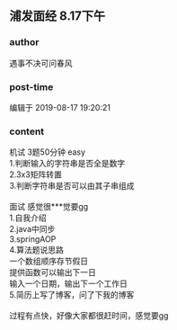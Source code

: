 ## 浦发面经 8.17下午
### author 
遇事不决可问春风
### post-time 

编辑于  2019-08-17 19:20:21
### content 
<div class="post-topic-des nc-post-content">
 机试 3题50分钟 easy
 <br/>
 1.判断输入的字符串是否全是数字
 <br/>
 2.3x3矩阵转置
 <br/>
 3.判断字符串是否可以由其子串组成
 <br/>
 <br/>
 面试 感觉很***觉要gg
 <br/>
 1.自我介绍
 <br/>
 2.java中同步
 <br/>
 3.springAOP
 <br/>
 4.算法题说思路
 <br/>
 一个数组顺序存节假日
 <br/>
 提供函数可以输出下一日
 <br/>
 输入一个日期，输出下一个工作日
 <br/>
 5.简历上写了博客，问了下我的博客
 <br/>
 <br/>
 过程有点快，好像大家都很赶时间，感觉要gg
 <br/>
 <br/>
 <br/>
</div>
